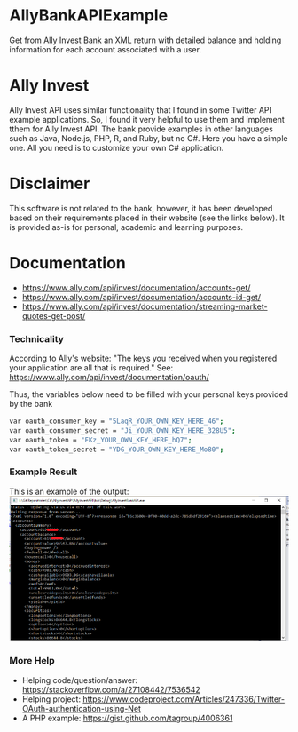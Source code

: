 # AllyBankAPIExample
Get from Ally Invest Bank an XML return with detailed balance and holding information for each account associated with a user.

# Ally Invest
Ally Invest API uses similar functionality that I found in some Twitter API example applications. So, I found it very helpful to use them and implement tthem for Ally Invest API. The bank provide examples in other languages such as Java, Node.js, PHP, R, and Ruby, but no C#. Here you have a simple one. All you need is to customize your own C# application. 

# Disclaimer
This software is not related to the bank, however, it has been developed based on their requirements placed in their website (see the links below). It is provided as-is for personal, academic and learning purposes.

# Documentation
  - https://www.ally.com/api/invest/documentation/accounts-get/
  - https://www.ally.com/api/invest/documentation/accounts-id-get/
  - https://www.ally.com/api/invest/documentation/streaming-market-quotes-get-post/

### Technicality

According to Ally's website: "The keys you received when you registered your application are all that is required." See: https://www.ally.com/api/invest/documentation/oauth/

Thus, the variables below need to be filled with your personal keys provided by the bank
```sh
var oauth_consumer_key = "5LaqR_YOUR_OWN_KEY_HERE_46";
var oauth_consumer_secret = "Ji_YOUR_OWN_KEY_HERE_328U5";
var oauth_token = "FKz_YOUR_OWN_KEY_HERE_hQ7";
var oauth_token_secret = "YDG_YOUR_OWN_KEY_HERE_Mo80";
 ```
### Example Result
This is an example of the output:
![alt text](https://raw.githubusercontent.com/angelm83a/AllyBankAPIExample/master/resultXML.png)

### More Help

 * Helping code/question/answer: https://stackoverflow.com/a/27108442/7536542
 * Helping project: https://www.codeproject.com/Articles/247336/Twitter-OAuth-authentication-using-Net
 * A PHP example: https://gist.github.com/tagroup/4006361

